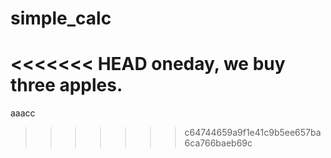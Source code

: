 # simple_calc

<<<<<<< HEAD
oneday, we buy three apples.
=======
aaacc
>>>>>>> c64744659a9f1e41c9b5ee657ba6ca766baeb69c
